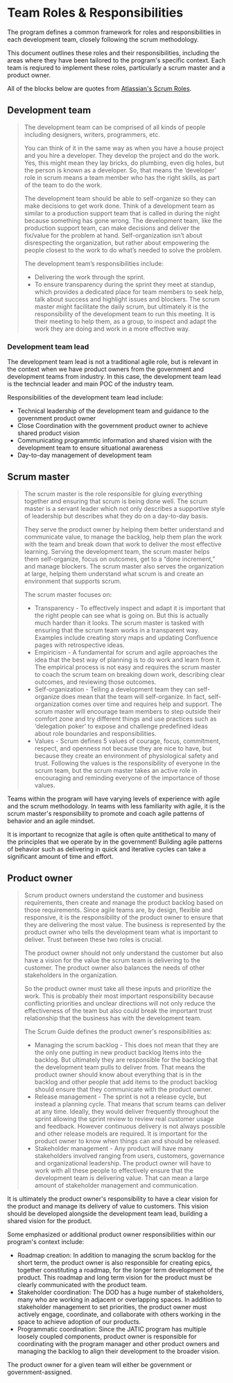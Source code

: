 # Team Roles & Responsibilities

The program defines a common framework for roles and responsibilities in each development team, closely following the scrum methodology. 

This document outlines these roles and their responsibilities, including the areas where they have been tailored to the program's specific context. Each team is reqiured to implement these roles, particularly a scrum master and a product owner.

All of the blocks below are quotes from [Atlassian's Scrum Roles](https://www.atlassian.com/agile/scrum/roles).

## Development team

> The development team can be comprised of all kinds of people including designers, writers, programmers, etc.  
>
> You can think of it in the same way as when you have a house project and you hire a developer. They develop the project and do the work. Yes, this might mean they lay bricks, do plumbing, even dig holes, but the person is known as a developer. So, that means the ‘developer’ role in scrum means a team member who has the right skills, as part of the team to do the work.
>
> The development team should be able to self-organize so they can make decisions to get work done. Think of a development team as similar to a production support team that is called in during the night because something has gone wrong. The development team, like the production support team, can make decisions and deliver the fix/value for the problem at hand. Self-organization isn’t about disrespecting the organization, but rather about empowering the people closest to the work to do what’s needed to solve the problem.   
> 
> The development team’s responsibilities include:
> 
> - Delivering the work through the sprint.
> - To ensure transparency during the sprint they meet at standup, which provides a dedicated place for team members to seek help, talk about success and highlight issues and blockers. The scrum master might facilitate the daily scrum, but ultimately it is the responsibility of the development team to run this meeting. It is their meeting to help them, as a group, to inspect and adapt the work they are doing and work in a more effective way.

### Development team lead

The development team lead is not a traditional agile role, but is relevant in the context when we have product owners from the government and development teams from industry. In this case, the development team lead is the techncial leader and main POC of the industry team.

Responsibilities of the development team lead include: 
- Technical leadership of the development team and guidance to the government product owner
- Close Coordination with the government product owner to achieve shared product vision 
- Communicating programmtic information and shared vision with the development team to ensure situational awareness
- Day-to-day management of development team

## Scrum master

> The scrum master is the role responsible for gluing everything together and ensuring that scrum is being done well. The scrum master is a servant leader which not only describes a supportive style of leadership but describes what they do on a day-to-day basis. 
>
> They serve the product owner by helping them better understand and communicate value, to manage the backlog, help them plan the work with the team and break down that work to deliver the most effective learning. Serving the development team, the scrum master helps them self-organize, focus on outcomes, get to a “done increment,” and manage blockers. The scrum master also serves the organization at large, helping them understand what scrum is and create an environment that supports scrum.
> 
> The scrum master focuses on:
>
> - Transparency - To effectively inspect and adapt it is important that the right people can see what is going on. But this is actually much harder than it looks. The scrum master is tasked with ensuring that the scrum team works in a transparent way. Examples include creating story maps and updating Confluence pages with retrospective ideas.
> - Empiricism - A fundamental for scrum and agile approaches the idea that the best way of planning is to do work and learn from it. The empirical process is not easy and requires the scrum master to coach the scrum team on breaking down work, describing clear outcomes, and reviewing those outcomes.
> - Self-organization - Telling a development team they can self-organize does mean that the team will self-organize. In fact, self-organization comes over time and requires help and support. The scrum master will encourage team members to step outside their comfort zone and try different things and use practices such as ‘delegation poker’ to expose and challenge predefined ideas about role boundaries and responsibilities.
> - Values - Scrum defines 5 values of courage, focus, commitment, respect, and openness not because they are nice to have, but because they create an environment of physiological safety and trust. Following the values is the responsibility of everyone in the scrum team, but the scrum master takes an active role in encouraging and reminding everyone of the importance of those values.

Teams within the program will have varying levels of experience with agile and the scrum methodology. In teams with less familiarity with agile, it is the scrum master's responsibility to promote and coach agile patterns of behavior and an agile mindset. 

It is important to recognize that agile is often quite antithetical to many of the principles that we operate by in the government! Building agile patterns of behavior such as delivering in quick and iterative cycles can take a significant amount of time and effort.

## Product owner

> Scrum product owners understand the customer and business requirements, then create and manage the product backlog based on those requirements. Since agile teams are, by design, flexible and responsive, it is the responsibility of the product owner to ensure that they are delivering the most value. The business is represented by the product owner who tells the development team what is important to deliver. Trust between these two roles is crucial.
>
> The product owner should not only understand the customer but also have a vision for the value the scrum team is delivering to the customer. The product owner also balances the needs of other stakeholders in the organization.  
> 
> So the product owner must take all these inputs and prioritize the work. This is probably their most important responsibility because conflicting priorities and unclear directions will not only reduce the effectiveness of the team but also could break the important trust relationship that the business has with the development team.
> 
>  The Scrum Guide defines the product owner's responsibilities as:
>
> - Managing the scrum backlog - This does not mean that they are the only one putting in new product backlog Items into the backlog. But ultimately they are responsible for the backlog that the development team pulls to deliver from. That means the product owner should know about everything that is in the backlog and other people that add items to the product backlog should ensure that they communicate with the product owner. 
> - Release management - The sprint is not a release cycle, but instead a planning cycle. That means that scrum teams can deliver at any time. Ideally, they would deliver frequently throughout the sprint allowing the sprint review to review real customer usage and feedback. However continuous delivery is not always possible and other release models are required. It is important for the product owner to know when things can and should be released.
> - Stakeholder management - Any product will have many stakeholders involved ranging from users, customers, governance and organizational leadership. The product owner will have to work with all these people to effectively ensure that the development team is delivering value. That can mean a large amount of stakeholder management and communication.

It is ultimately the product owner's responsibility to have a clear vision for the product and manage its delivery of value to customers. This vision should be developed alongside the development team lead, building a shared vision for the product.

Some emphasized or additional product owner responsibilities within our program's context include:

- Roadmap creation: In addition to managing the scrum backlog for the short term, the product owner is also responsible for creating epics, together constituting a roadmap, for the longer term development of the product. This roadmap and long term vision for the product must be clearly communicated with the product team. 
- Stakeholder coordination: The DOD has a huge number of stakeholders, many who are working in adjacent or overlapping spaces. In addition to stakeholder management to set priorities, the product owner must actively engage, coordinate, and collaborate with others working in the space to achieve adoption of our products.
- Programmatic coordination: Since the JATIC program has multiple loosely coupled components, product owner is responsible for coordinating with the program manager and other product owners and managing the backlog to align their development to the broader vision. 

The product owner for a given team will either be government or government-assigned. 
